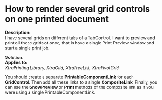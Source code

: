 # How to render several grid controls on one printed document


<p><strong>Description</strong>:<br />
I have several grids on different tabs of a TabControl. I want to preview and print all these grids at once, that is have a single Print Preview window and start a single print job.</p><p><strong>Solution</strong>:<br />
<strong>Applies to:</strong><br />
<i>XtraPrinting Library, XtraGrid, XtraTreeList, XtraPivotGrid</i></p><p>You should create a separate <strong>PrintableComponentLink</strong> for each <strong>GridControl</strong>. Then add all these links to a single <strong>CompositeLink</strong>. Finally, you can use the <strong>ShowPreview</strong> or <strong>Print</strong> methods of the composite link as if you were using a single PrintableComponentLink.</p>

<br/>


